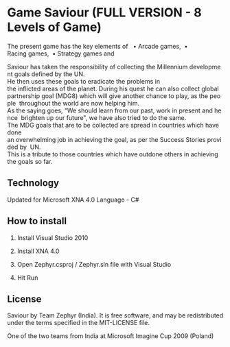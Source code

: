 Game Saviour (FULL VERSION - 8 Levels of Game)
========

The present game has the key elements of  
• Arcade games, 
• Racing games, 
• Strategy games and 

Saviour has taken the responsibility of collecting the Millennium development goals defined by the UN. 
He then uses these goals to eradicate the problems in  the inflicted areas of the planet.
During his quest he can also collect global  partnership goal (MDG8) which will give another chance to play, as the people  throughout the world are now helping him.  
As the saying goes, “We should learn from our past, work in present and hence  brighten up our future", we have also tried to do the same. 
The MDG goals that are to be collected are spread in countries which have done  an overwhelming job in achieving the goal, as per the Success Stories provided by  UN. 
This is a tribute to those countries which have outdone others in achieving  the goals so far.   


Technology
----

Updated for  Microsoft XNA 4.0
Language - C#

How to install
------------------
1) Install Visual Studio 2010

2) Install XNA 4.0 

3) Open Zephyr.csproj / Zephyr.sln file with Visual Studio

4) Hit Run

License
-------

Saviour by Team Zephyr (India).  It is free software, and may be redistributed under the terms specified in the MIT-LICENSE file.

One of the two teams from India at Microsoft Imagine Cup 2009 (Poland)
